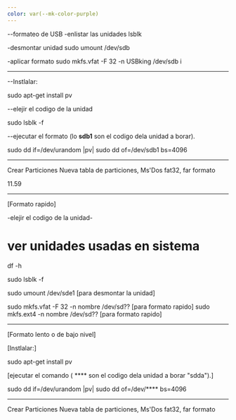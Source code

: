 ```yaml
---
color: var(--mk-color-purple)
---
```

--formateo de USB
-enlistar las unidades
lsblk

-desmontar unidad
sudo umount /dev/sdb

-aplicar formato
sudo mkfs.vfat -F 32 -n USBking /dev/sdb
i

-------------------------

--Instlalar:

sudo apt-get install pv

--elejir el codigo de la unidad

sudo lsblk -f

--ejecutar el formato (lo **sdb1** son el codigo dela unidad a borar).

sudo dd if=/dev/urandom |pv| sudo dd of=/dev/sdb1 bs=4096

---------------------
Crear Particiones
Nueva tabla de particiones, Ms'Dos
fat32, far formato

11.59

--------------
[Formato rapido]

-elejir el codigo de la unidad-

# ver unidades usadas en sistema

df -h

sudo lsblk -f

sudo umount /dev/sde1    [para desmontar la unidad]

sudo mkfs.vfat -F 32 -n nombre /dev/sd??    [para formato rapido]
sudo mkfs.ext4 -n nombre /dev/sd??    [para formato rapido]

------------------------
[Formato lento o de bajo nivel]

[Instlalar:]

sudo apt-get install pv

[ejecutar el comando ( **** son el codigo dela unidad a borar "sdda").]

sudo dd if=/dev/urandom |pv| sudo dd of=/dev/**** bs=4096

---------------------
Crear Particiones
Nueva tabla de particiones, Ms'Dos
fat32, far formato